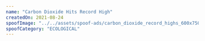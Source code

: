 ```yaml
---
name: "Carbon Dioxide Hits Record High"
createdOn: 2021-08-24
spoofImage: "../../assets/spoof-ads/carbon_dioxide_record_highs_600x750.jpg"
spoofCategory: "ECOLOGICAL"
---
```

